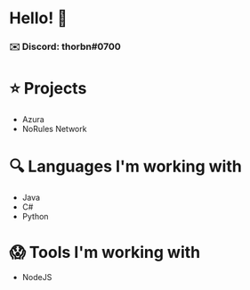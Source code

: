 # Hello! 👋
### ✉️ Discord: thorbn#0700

# ⭐ Projects
- Azura
- NoRules Network

# 🔍 Languages I'm working with
- Java
- C#
- Python

# 😱 Tools I'm working with
- NodeJS
